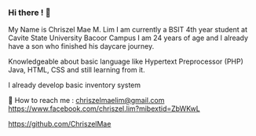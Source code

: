 ### Hi there ! 👋
My Name is Chriszel Mae M. Lim 
I am currently a BSIT 4th year student at Cavite State University Bacoor Campus I am 24 years of age and I already have a son who finished his daycare journey.

Knowledgeable about basic language like Hypertext Preprocessor (PHP)
Java, HTML, CSS and still learning from it.

I already develop basic inventory system

📩 How to reach me : chriszelmaelim@gmail.com
                     https://www.facebook.com/chriszel.lim?mibextid=ZbWKwL

https://github.com/ChriszelMae
<!--
**ChriszelMae/ChriszelMae** is a ✨ _special_ ✨ repository because its `README.md` (this file) appears on your GitHub profile.

Here are some ideas to get you started:

- 🔭 I’m currently working on ...
- 🌱 I’m currently learning ...
- 👯 I’m looking to collaborate on ...
- 🤔 I’m looking for help with ...
- 💬 Ask me about ...
- 📫 How to reach me: ...
- 😄 Pronouns: ...
- ⚡ Fun fact: ...
-->
